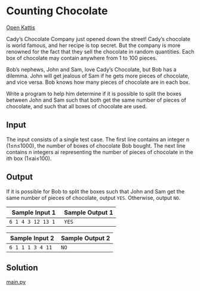 # Counting Chocolate

[Open Kattis](https://open.kattis.com/problems/countingchocolate)

Cady’s Chocolate Company just opened down the street! Cady’s chocolate is world famous, and her recipe is top secret. But the company is more renowned for the fact that they sell the chocolate in random quantities. Each box of chocolate may contain anywhere from 1 to 100 pieces.

Bob’s nephews, John and Sam, love Cady’s Chocolate, but Bob has a dilemma. John will get jealous of Sam if he gets more pieces of chocolate, and vice versa. Bob knows how many pieces of chocolate are in each box.

Write a program to help him determine if it is possible to split the boxes between John and Sam such that both get the same number of pieces of chocolate, and such that all boxes of chocolate are used.

## Input

The input consists of a single test case. The first line contains an integer n (1≤n≤1000), the number of boxes of chocolate Bob bought. The next line contains n integers ai representing the number of pieces of chocolate in the ith box (1≤ai≤100).

## Output

If it is possible for Bob to split the boxes such that John and Sam get the same number of pieces of chocolate, output `YES`. Otherwise, output `NO`.

| Sample Input 1     | Sample Output 1 |
| ------------------ | --------------- |
| `6 1 4 3 12 13 1 ` | `YES `          |

| Sample Input 2    | Sample Output 2 |
| ----------------- | --------------- |
| `6 1 1 1 3 4 11 ` | `NO `           |

## Solution

[main.py](main.py)